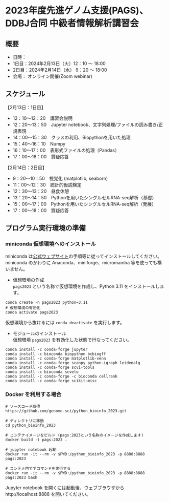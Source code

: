 # 2023年度先進ゲノム支援(PAGS)、DDBJ合同 中級者情報解析講習会

## 概要
- 日時：
- 1日目：2024年2月13日（火）12：10 ～ 18:00
- 2日目：2024年2月14日（水） 9：20 〜 18:00
- 会場：
    オンライン開催(Zoom webinar)

## スケジュール
【2月13日：1日目】	
- 12：10～12：20　講習会説明
- 12：20～13：50　Jupyter notebook、文字列処理/ファイルの読み書き/正規表現
- 14：00～15：30　クラスの利用、Biopythonを用いた処理
- 15：40～16：10　Numpy
- 16：10～17：00　表形式ファイルの処理（Pandas）
- 17：00～18：00　質疑応答

【2月14日：2日目】
- 9：20〜10：50　視覚化 (matplotlib, seaborn)
- 11：00〜12：30　統計的仮説検定
- 12：30〜13：20　昼食休憩
- 13：20〜14：50　Pythonを用いたシングルセルRNA-seq解析（基礎）
- 15：00～17：00　Pythonを用いたシングルセルRNA-seq解析（発展）
- 17：00～18：00　質疑応答


## プログラム実行環境の準備

### miniconda 仮想環境へのインストール
miniconda は[公式ウェブサイト](https://docs.anaconda.com/free/miniconda/)の手順等に従ってインストールしてください。miniconda のかわりに Anaconda、miniforge、micromamba 等を使っても構いません。

- 仮想環境の作成  
`pags2023` という名称で仮想環境を作成し、Python 3.11 をインストールします。
```
conda create -n pags2023 python=3.11
# 仮想環境の有効化
conda activate pags2023
```
仮想環境から抜けるには `conda deactivate` を実行します。

- モジュールのインストール  
仮想環境 `pags2023` を有効化した状態で行なってください。
```
conda install -c conda-forge jupyter
conda install -c bioconda biopython bcbiogff
conda install -c conda-forge matplotlib-venn
conda install -c conda-forge scanpy python-igraph leidenalg
conda install -c conda-forge scvi-tools
conda install -c bioconda scvelo
conda install -c conda-forge -c bioconda cellrank
conda install -c conda-forge scikit-misc
```



### Docker を利用する場合
```
# ソースコード取得
https://github.com/genome-sci/python_bioinfo_2023.git

# ディレクトリに移動
cd python_bioinfo_2023

# コンテナイメージをビルド (pags:2023という名称のイメージを作成します)
docker build -t pags:2023 .

# jupyter notebook 起動
docker run -it --rm -v $PWD:/python_bioinfo_2023 -p 8888:8888 pags:2023

# コンテナ内ででコマンドを実行する
docker run -it --rm -v $PWD:/python_bioinfo_2023 -p 8888:8888 pags:2023 bash
```

Jupyter notebook を開くには起動後、ウェブブラウザから http://localhost:8888 を開いてください。
